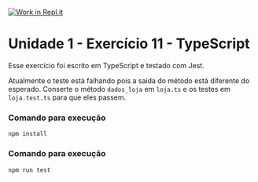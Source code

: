 [![Work in Repl.it](https://classroom.github.com/assets/work-in-replit-14baed9a392b3a25080506f3b7b6d57f295ec2978f6f33ec97e36a161684cbe9.svg)](https://classroom.github.com/online_ide?assignment_repo_id=3323480&assignment_repo_type=AssignmentRepo)
# Unidade 1 - Exercício 11 - TypeScript
Esse exercício foi escrito em TypeScript e testado com Jest.

Atualmente o teste está falhando pois a saída do método está diferente do esperado.
Conserte o método `dados_loja` em `loja.ts` e os testes em `loja.test.ts` para que eles passem.

### Comando para execução
`npm install`

### Comando para execução
`npm run test`
